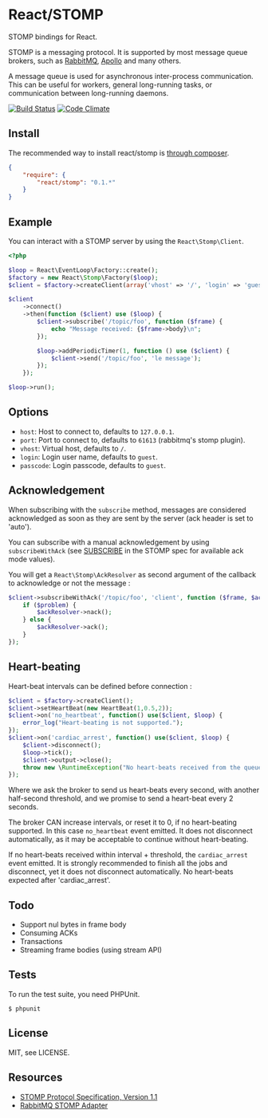 # React/STOMP

STOMP bindings for React.

STOMP is a messaging protocol. It is supported by most message queue brokers,
such as [RabbitMQ](http://www.rabbitmq.com/),
[Apollo](http://activemq.apache.org/apollo/) and many others.

A message queue is used for asynchronous inter-process communication. This can
be useful for workers, general long-running tasks, or communication between
long-running daemons.

[![Build Status](https://secure.travis-ci.org/reactphp/stomp.png?branch=master)](http://travis-ci.org/reactphp/stomp) [![Code Climate](https://codeclimate.com/github/reactphp/stomp/badges/gpa.svg)](https://codeclimate.com/github/reactphp/stomp)

## Install

The recommended way to install react/stomp is [through composer](http://getcomposer.org).

```JSON
{
    "require": {
        "react/stomp": "0.1.*"
    }
}
```

## Example

You can interact with a STOMP server by using the `React\Stomp\Client`.

```php
<?php

$loop = React\EventLoop\Factory::create();
$factory = new React\Stomp\Factory($loop);
$client = $factory->createClient(array('vhost' => '/', 'login' => 'guest', 'passcode' => 'guest'));

$client
    ->connect()
    ->then(function ($client) use ($loop) {
        $client->subscribe('/topic/foo', function ($frame) {
            echo "Message received: {$frame->body}\n";
        });

        $loop->addPeriodicTimer(1, function () use ($client) {
            $client->send('/topic/foo', 'le message');
        });
    });

$loop->run();
```

## Options

* `host`: Host to connect to, defaults to `127.0.0.1`.
* `port`: Port to connect to, defaults to `61613` (rabbitmq's stomp plugin).
* `vhost`: Virtual host, defaults to `/`.
* `login`: Login user name, defaults to `guest`.
* `passcode`: Login passcode, defaults to `guest`.

## Acknowledgement

When subscribing with the `subscribe` method, messages are considered
acknowledged as soon as they are sent by the server (ack header is set to
'auto').

You can subscribe with a manual acknowledgement by using `subscribeWithAck`
(see [SUBSCRIBE](http://stomp.github.com//stomp-specification-1.1.html#SUBSCRIBE)
in the STOMP spec for available ack mode values).

You will get a `React\Stomp\AckResolver` as second argument of the callback to
acknowledge or not the message :

```php
$client->subscribeWithAck('/topic/foo', 'client', function ($frame, $ackResolver) {
    if ($problem) {
        $ackResolver->nack();
    } else {
        $ackResolver->ack();
    }
});
```

## Heart-beating

Heart-beat intervals can be defined before connection :

```php
$client = $factory->createClient();
$client->setHeartBeat(new HeartBeat(1,0.5,2));
$client->on('no_heartbeat', function() use($client, $loop) {
    error_log("Heart-beating is not supported.");
});
$client->on('cardiac_arrest', function() use($client, $loop) {
    $client->disconnect();
    $loop->tick();
    $client->output->close();
    throw new \RuntimeException("No heart-beats received from the queue broker")
});
```

Where we ask the broker to send us heart-beats every second, with another
half-second threshold, and we promise to send a heart-beat every 2 seconds.

The broker CAN increase intervals, or reset it to 0, if no heart-beating
supported. In this case `no_heartbeat` event emitted.
It does not disconnect automatically, as it may be acceptable to
continue without heart-beating.

If no heart-beats received within interval + threshold, the `cardiac_arrest`
event emitted. It is strongly recommended to finish all the jobs and
disconnect, yet it does not disconnect automatically. No heart-beats expected
after 'cardiac_arrest'.

## Todo

* Support nul bytes in frame body
* Consuming ACKs
* Transactions
* Streaming frame bodies (using stream API)

## Tests

To run the test suite, you need PHPUnit.

    $ phpunit

## License

MIT, see LICENSE.

## Resources

* [STOMP Protocol Specification, Version 1.1](http://stomp.github.com/stomp-specification-1.1.html)
* [RabbitMQ STOMP Adapter](http://www.rabbitmq.com/stomp.html)
